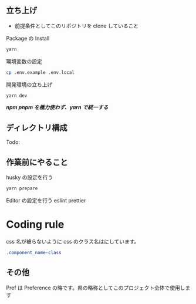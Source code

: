## 立ち上げ

- 前提条件としてこのリポジトリを clone していること

Package の Install

```bash
yarn
```

環境変数の設定

```bash
cp .env.example .env.local
```

開発環境の立ち上げ

```bash
yarn dev
```

**_npm pnpm を極力使わず、yarn で統一する_**

## ディレクトリ構成

Todo:

## 作業前にやること

husky の設定を行う

```bash
yarn prepare
```

Editor の設定を行う eslint prettier

# Coding rule

css 名が被らないように css のクラス名はにしています。

```css
.component_name-class
```

## その他

Pref は Preference の略です。県の略称としてこのプロジェクト全体で使用します
